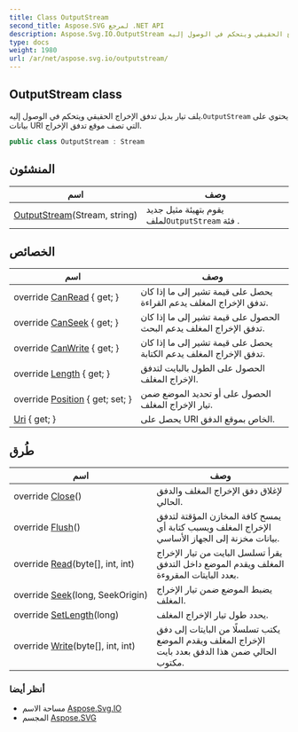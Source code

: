 ```yaml
---
title: Class OutputStream
second_title: Aspose.SVG لمرجع .NET API
description: Aspose.Svg.IO.OutputStream فصل. يلف تيار بديل تدفق الإخراج الحقيقي ويتحكم في الوصول إليه.OutputStream يحتوي على بيانات URI التي تصف موقع تدفق الإخراج.
type: docs
weight: 1980
url: /ar/net/aspose.svg.io/outputstream/
---
```

## OutputStream class

يلف تيار بديل تدفق الإخراج الحقيقي ويتحكم في الوصول إليه.`OutputStream` يحتوي على بيانات URI التي تصف موقع تدفق الإخراج.

```csharp
public class OutputStream : Stream
```

## المنشئون

| اسم | وصف |
| --- | --- |
| [OutputStream](outputstream/)(Stream, string) | يقوم بتهيئة مثيل جديد لملف`OutputStream` فئة . |

## الخصائص

| اسم | وصف |
| --- | --- |
| override [CanRead](../../aspose.svg.io/outputstream/canread/) { get; } | يحصل على قيمة تشير إلى ما إذا كان تدفق الإخراج المغلف يدعم القراءة. |
| override [CanSeek](../../aspose.svg.io/outputstream/canseek/) { get; } | الحصول على قيمة تشير إلى ما إذا كان تدفق الإخراج المغلف يدعم البحث. |
| override [CanWrite](../../aspose.svg.io/outputstream/canwrite/) { get; } | يحصل على قيمة تشير إلى ما إذا كان تدفق الإخراج المغلف يدعم الكتابة. |
| override [Length](../../aspose.svg.io/outputstream/length/) { get; } | الحصول على الطول بالبايت لتدفق الإخراج المغلف. |
| override [Position](../../aspose.svg.io/outputstream/position/) { get; set; } | الحصول على أو تحديد الموضع ضمن تيار الإخراج المغلف. |
| [Uri](../../aspose.svg.io/outputstream/uri/) { get; } | يحصل على URI الخاص بموقع الدفق. |

## طُرق

| اسم | وصف |
| --- | --- |
| override [Close](../../aspose.svg.io/outputstream/close/)() | لإغلاق دفق الإخراج المغلف والدفق الحالي. |
| override [Flush](../../aspose.svg.io/outputstream/flush/)() | يمسح كافة المخازن المؤقتة لتدفق الإخراج المغلف ويسبب كتابة أي بيانات مخزنة إلى الجهاز الأساسي. |
| override [Read](../../aspose.svg.io/outputstream/read/)(byte[], int, int) | يقرأ تسلسل البايت من تيار الإخراج المغلف ويقدم الموضع داخل التدفق بعدد البايتات المقروءة. |
| override [Seek](../../aspose.svg.io/outputstream/seek/)(long, SeekOrigin) | يضبط الموضع ضمن تيار الإخراج المغلف. |
| override [SetLength](../../aspose.svg.io/outputstream/setlength/)(long) | يحدد طول تيار الإخراج المغلف. |
| override [Write](../../aspose.svg.io/outputstream/write/)(byte[], int, int) | يكتب تسلسلًا من البايتات إلى دفق الإخراج المغلف ويقدم الموضع الحالي ضمن هذا الدفق بعدد بايت مكتوب. |

### أنظر أيضا

* مساحة الاسم [Aspose.Svg.IO](../../aspose.svg.io/)
* المجسم [Aspose.SVG](../../)


